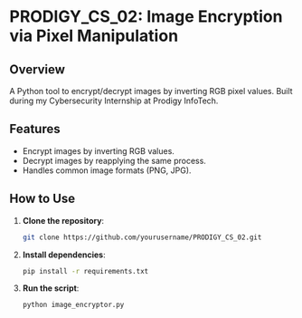 # PRODIGY_CS_02: Image Encryption via Pixel Manipulation  
## Overview  
A Python tool to encrypt/decrypt images by inverting RGB pixel values. Built during my Cybersecurity Internship at Prodigy InfoTech.  

## Features  
- Encrypt images by inverting RGB values.  
- Decrypt images by reapplying the same process.  
- Handles common image formats (PNG, JPG).  

## How to Use  
1. **Clone the repository**:  
   ```bash  
   git clone https://github.com/yourusername/PRODIGY_CS_02.git
   
2. **Install dependencies**:  
   ```bash  
   pip install -r requirements.txt 

3. **Run the script**:  
   ```bash  
   python image_encryptor.py
